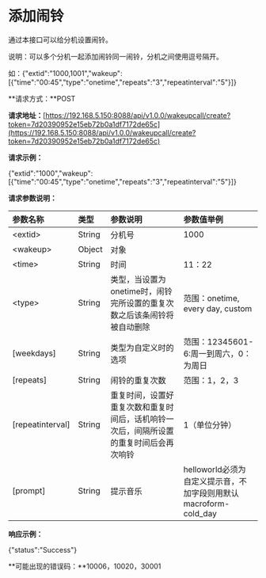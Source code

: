 # 添加闹铃

通过本接口可以给分机设置闹铃。

说明：可以多个分机一起添加闹铃同一闹铃，分机之间使用逗号隔开。

如：{"extid":"1000,1001","wakeup":\[{"time":"00:45","type":"onetime","repeats":"3","repeatinterval":"5"}\]}

**请求方式：**POST

**请求地址：**[https://192.168.5.150:8088/api/v1.0.0/wakeupcall/create?token=7d20390952e15eb72b0a1df7172de65c](https://192.168.5.150:8088/api/v1.0.0/wakeupcall/create?token=7d20390952e15eb72b0a1df7172de65c)

**请求示例：**

{"extid":"1000","wakeup":\[{"time":"00:45","type":"onetime","repeats":"3","repeatinterval":"5"}\]}

**请求参数说明：**

| 参数名称 | 类型 | 参数说明 | 参数值举例 |
| :--- | :--- | :--- | :--- |
| &lt;extid&gt; | String | 分机号 | 1000 |
| &lt;wakeup&gt; | Object | 对象 |  |
| &lt;time&gt; | String | 时间 | 11：22 |
| &lt;type&gt; | String | 类型，当设置为onetime时，闹铃完所设置的重复次数之后该条闹铃将被自动删除 | 范围：onetime, every day, custom |
| \[weekdays\] | String | 类型为自定义时的选项 | 范围：12345601-6:周一到周六，0：为周日 |
| \[repeats\] | String | 闹铃的重复次数 | 范围：1，2，3 |
| \[repeatinterval\] | String | 重复时间，设置好重复次数和重复时间后，话机响铃一次后，间隔所设置的重复时间后会再次响铃 | 1（单位分钟） |
| \[prompt\] | String | 提示音乐 | helloworld必须为自定义提示音，不加字段则用默认macroform-cold\_day |

**响应示例：**

{"status":"Success"}

**可能出现的错误码：**10006，10020，30001

